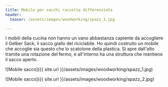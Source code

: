 ```yaml
---
title: Mobile per sacchi raccolta differenziata
header:
  teaser: /assets/images/woodworking/spazz_1.jpg

---
```


I mobili della cucina non hanno un vano abbastanza capiente da accogliere il Gelber Sack, il sacco giallo del riciclabile. Ho quindi costruito un mobile che accoglie sia questo che lo scatolone della plastica. Si apre dall'alto tramite una rotazione del fermo, e all'interno ha una struttura che mantiene il sacco aperto.

![Mobile sacco]({{ site.url }}/assets/images/woodworking/spazz_1.jpg)

![Mobile sacco]({{ site.url }}/assets/images/woodworking/spazz_2.jpg)
